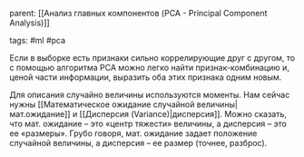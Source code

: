 parent: [[Анализ главных компонентов (PCA - Principal Component Analysis)]]

tags: #ml #pca 

Если в выборке есть признаки сильно коррелирующие друг с другом, то с помощью алгоритма PCA можно легко найти признак-комбинацию и, ценой части информации, выразить оба этих признака одним новым.

Для описания случайно величины используются моменты. Нам сейчас нужны [[Математическое ожидание случайной величины|мат.ожидание]] и [[Дисперсия (Variance)|дисперсия]]. Можно сказать, что мат. ожидание – это «центр тяжести» величины, а дисперсия – это ее «размеры». Грубо говоря, мат. ожидание задает положение случайной величины, а дисперсия – ее размер (точнее, разброс).


